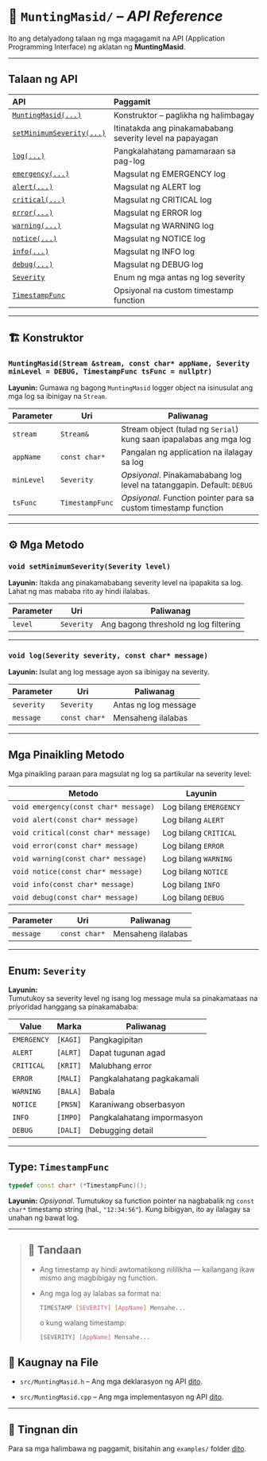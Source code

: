 # 📘 `MuntingMasid/` – *API Reference*

Ito ang detalyadong talaan ng mga magagamit na API
(Application Programming Interface) ng aklatan ng **MuntingMasid**.

---

## Talaan ng API

<center>

| API | Paggamit |
| :-- | :-- |
| [`MuntingMasid(...)`](#muntingmasidstream-stream-const-char-appname-severity-minlevel--debug-timestampfunc-tsfunc--nullptr) | Konstruktor – paglikha ng halimbagay |
| [`setMinimumSeverity(...)`](#void-setminimumseverityseverity-level) | Itinatakda ang pinakamababang severity level na papayagan |
| [`log(...)`](#void-logseverity-severity-const-char-message) | Pangkalahatang pamamaraan sa pag-log |
| [`emergency(...)`](#mga-pinaikling-metodo) | Magsulat ng EMERGENCY log |
| [`alert(...)`](#mga-pinaikling-metodo) | Magsulat ng ALERT log |
| [`critical(...)`](#mga-pinaikling-metodo) | Magsulat ng CRITICAL log |
| [`error(...)`](#mga-pinaikling-metodo) | Magsulat ng ERROR log |
| [`warning(...)`](#mga-pinaikling-metodo) | Magsulat ng WARNING log |
| [`notice(...)`](#mga-pinaikling-metodo) | Magsulat ng NOTICE log |
| [`info(...)`](#mga-pinaikling-metodo) | Magsulat ng INFO log |
| [`debug(...)`](#mga-pinaikling-metodo) | Magsulat ng DEBUG log |
| [`Severity`](#enum-severity) | Enum ng mga antas ng log severity |
| [`TimestampFunc`](#type-timestampfunc) | Opsiyonal na custom timestamp function |

</center>

---

## 🏗️ Konstruktor

### `MuntingMasid(Stream &stream, const char* appName, Severity minLevel = DEBUG, TimestampFunc tsFunc = nullptr)`

**Layunin:** Gumawa ng bagong `MuntingMasid` logger object na isinusulat ang mga log sa ibinigay na `Stream`.

<center>

| Parameter | Uri | Paliwanag |
|----------|-----|-----------|
| `stream` | `Stream&` | Stream object (tulad ng `Serial`) kung saan ipapalabas ang mga log |
| `appName` | `const char*` | Pangalan ng application na ilalagay sa log |
| `minLevel` | `Severity` | *Opsiyonal*. Pinakamababang log level na tatanggapin. Default: `DEBUG` |
| `tsFunc` | `TimestampFunc` | *Opsiyonal*. Function pointer para sa custom timestamp function |

</center>

---

## ⚙️ Mga Metodo

### `void setMinimumSeverity(Severity level)`

**Layunin:** Itakda ang pinakamababang severity level na ipapakita sa log.
Lahat ng mas mababa rito ay hindi ilalabas.

<center>

| Parameter | Uri | Paliwanag |
|----------|-----|-----------|
| `level` | `Severity` | Ang bagong threshold ng log filtering |

</center>

---

### `void log(Severity severity, const char* message)`

**Layunin:** Isulat ang log message ayon sa ibinigay na severity.

<center>

| Parameter | Uri | Paliwanag |
|----------|-----|-----------|
| `severity` | `Severity` | Antas ng log message |
| `message` | `const char*` | Mensaheng ilalabas |

</center>

---

## Mga Pinaikling Metodo 

Mga pinaikling paraan para magsulat ng log sa partikular na severity level:

<center>

| Metodo | Layunin |
|--------|---------|
| `void emergency(const char* message)` | Log bilang `EMERGENCY` |
| `void alert(const char* message)` | Log bilang `ALERT` |
| `void critical(const char* message)` | Log bilang `CRITICAL` |
| `void error(const char* message)` | Log bilang `ERROR` |
| `void warning(const char* message)` | Log bilang `WARNING` |
| `void notice(const char* message)` | Log bilang `NOTICE` |
| `void info(const char* message)` | Log bilang `INFO` |
| `void debug(const char* message)` | Log bilang `DEBUG` |

</center>

<center>

| Parameter | Uri | Paliwanag |
|----------|-----|-----------|
| `message` | `const char*` | Mensaheng ilalabas |

</center>

---

## Enum: `Severity`

**Layunin:**  
Tumutukoy sa severity level ng isang log message mula sa pinakamataas na
priyoridad hanggang sa pinakamababa:

<center>

| Value | Marka | Paliwanag |
|------|-----------|-------|
| `EMERGENCY` | `[KAGI]` | Pangkagipitan |
| `ALERT`     | `[ALRT]` | Dapat tugunan agad |
| `CRITICAL`  | `[KRIT]` | Malubhang error |
| `ERROR`     | `[MALI]` | Pangkalahatang pagkakamali |
| `WARNING`   | `[BALA]` | Babala |
| `NOTICE`    | `[PNSN]` | Karaniwang obserbasyon |
| `INFO`      | `[IMPO]` | Pangkalahatang impormasyon |
| `DEBUG`     | `[DALI]` | Debugging detail |

</center>

---

## Type: `TimestampFunc`

``` cpp
typedef const char* (*TimestampFunc)();
```
**Layunin:**
*Opsiyonal*. Tumutukoy sa function pointer na nagbabalik ng `const char*`
timestamp string (hal., `"12:34:56"`). Kung bibigyan, ito ay ilalagay sa
unahan ng bawat log.

---

> ## 📝 Tandaan
> 
> - Ang timestamp ay hindi awtomatikong nililikha — kailangang ikaw mismo ang
> magbibigay ng function.
> - Ang mga log ay lalabas sa format na:
>   ``` sh
>   TIMESTAMP [SEVERITY] [AppName] Mensahe...
>   ```
> 
>   o kung walang timestamp:
>   ``` sh
>   [SEVERITY] [AppName] Mensahe...
>   ```

## 📂 Kaugnay na File

- `src/MuntingMasid.h` – Ang mga deklarasyon ng API [dito](../src/MuntingMasid.h).

- `src/MuntingMasid.cpp` – Ang mga implementasyon ng API [dito](../src/MuntingMasid.cpp).

---

## 🧪 Tingnan din
Para sa mga halimbawa ng paggamit, bisitahin ang `examples/`
folder [dito](../examples/).